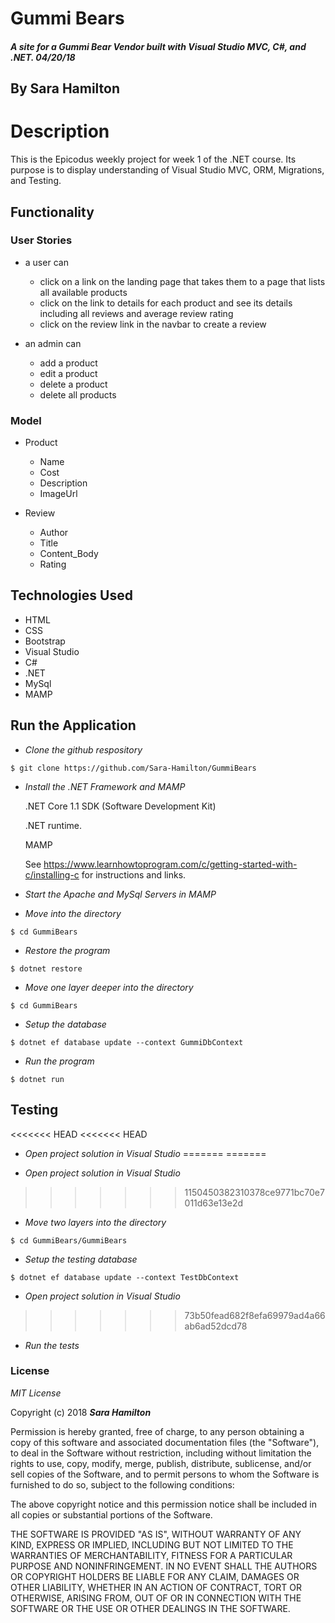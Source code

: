 # Gummi Bears

##### A site for a Gummi Bear Vendor built with Visual Studio MVC, C#, and .NET.  04/20/18

## By Sara Hamilton

# Description
This is the Epicodus weekly project for week 1 of the .NET course.  Its purpose is to display understanding of Visual Studio MVC, ORM, Migrations, and Testing.  

## Functionality
### User Stories
* a user can
  * click on a link on the landing page that takes them to a page that lists all available products
  * click on the link to details for each product and see its details including all reviews and average review rating
  * click on the review link in the navbar to create a review

* an admin can
  * add a product
  * edit a product
  * delete a product
  * delete all products

### Model
  * Product
    * Name
    * Cost
    * Description
    * ImageUrl

  * Review
    * Author
    * Title
    * Content_Body
    * Rating

## Technologies Used
* HTML
* CSS
* Bootstrap
* Visual Studio
* C#
* .NET
* MySql
* MAMP

## Run the Application  

  * _Clone the github respository_
  ```
  $ git clone https://github.com/Sara-Hamilton/GummiBears
  ```

  * _Install the .NET Framework and MAMP_

    .NET Core 1.1 SDK (Software Development Kit)

    .NET runtime.

    MAMP

    See https://www.learnhowtoprogram.com/c/getting-started-with-c/installing-c for instructions and links.

* _Start the Apache and MySql Servers in MAMP_

* _Move into the directory_
```
$ cd GummiBears
```
*  _Restore the program_

 ```
 $ dotnet restore
 ```
* _Move one layer deeper into the directory_
```
$ cd GummiBears
```
*  _Setup the database_

 ```
 $ dotnet ef database update --context GummiDbContext
```
*  _Run the program_
```
$ dotnet run
```
## Testing
<<<<<<< HEAD
<<<<<<< HEAD
* _Open project solution in Visual Studio_
=======
=======

* _Open project solution in Visual Studio_

>>>>>>> 1150450382310378ce9771bc70e7011d63e13e2d
* _Move two layers into the directory_
```
$ cd GummiBears/GummiBears
```
*  _Setup the testing database_

 ```
 $ dotnet ef database update --context TestDbContext
```
* _Open project solution in Visual Studio_

>>>>>>> 73b50fead682f8efa69979ad4a66ab6ad52dcd78
*  _Run the tests_

### License

*MIT License*

Copyright (c) 2018 **_Sara Hamilton_**

Permission is hereby granted, free of charge, to any person obtaining a copy
of this software and associated documentation files (the "Software"), to deal
in the Software without restriction, including without limitation the rights
to use, copy, modify, merge, publish, distribute, sublicense, and/or sell
copies of the Software, and to permit persons to whom the Software is
furnished to do so, subject to the following conditions:

The above copyright notice and this permission notice shall be included in all
copies or substantial portions of the Software.

THE SOFTWARE IS PROVIDED "AS IS", WITHOUT WARRANTY OF ANY KIND, EXPRESS OR
IMPLIED, INCLUDING BUT NOT LIMITED TO THE WARRANTIES OF MERCHANTABILITY,
FITNESS FOR A PARTICULAR PURPOSE AND NONINFRINGEMENT. IN NO EVENT SHALL THE
AUTHORS OR COPYRIGHT HOLDERS BE LIABLE FOR ANY CLAIM, DAMAGES OR OTHER
LIABILITY, WHETHER IN AN ACTION OF CONTRACT, TORT OR OTHERWISE, ARISING FROM,
OUT OF OR IN CONNECTION WITH THE SOFTWARE OR THE USE OR OTHER DEALINGS IN THE
SOFTWARE.

